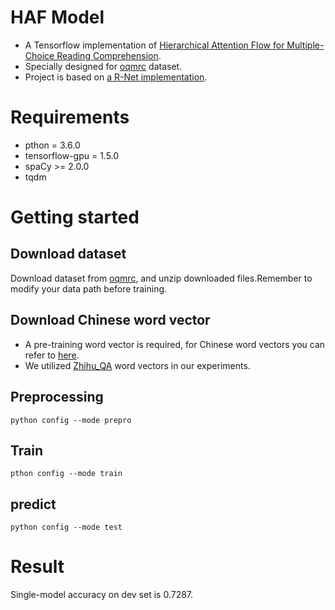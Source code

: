 # HAF Model
- A Tensorflow implementation of [Hierarchical Attention Flow for
Multiple-Choice Reading Comprehension](https://www.aaai.org/ocs/index.php/AAAI/AAAI18/paper/viewFile/16331/16177).
- Specially designed for [oqmrc](https://challenger.ai/competition/oqmrc2018) dataset.
- Project is based on [a R-Net implementation](https://github.com/HKUST-KnowComp/R-Net).
# Requirements
- pthon = 3.6.0
- tensorflow-gpu = 1.5.0
- spaCy >= 2.0.0
- tqdm
# Getting started
## Download dataset
Download dataset from [oqmrc](https://challenger.ai/competition/oqmrc2018), and unzip downloaded files.Remember to modify your data path before training.
## Download Chinese word vector
- A pre-training word vector is required, for Chinese word vectors you can refer to [here](https://github.com/Embedding/Chinese-Word-Vectors).
- We utilized [Zhihu_QA](https://pan.baidu.com/s/1VGOs0RH7DXE5vRrtw6boQA) word vectors in our experiments.
## Preprocessing
`python config --mode prepro`
## Train
`pthon config --mode train`
## predict
`python config --mode test`
# Result
Single-model accuracy on dev set is 0.7287.
